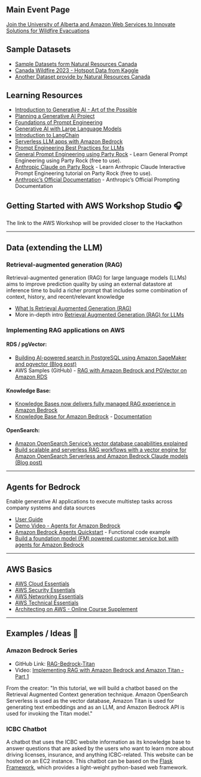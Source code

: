 ## Main Event Page
[Join the University of Alberta and Amazon Web Services to Innovate Solutions for Wildfire Evacuations](https://www.ualberta.ca/events/research-innovation/aidp-hackathon.html)

## Sample Datasets
- [Sample Datasets form Natural Resources Canada](https://cwfis.cfs.nrcan.gc.ca/datamart)
- [Canada Wildfire 2023 - Hotspot Data from Kaggle](https://tinyurl.com/245elc84)
- [Another Dataset provide by Natural Resources Canada](https://tinyurl.com/277qk4em)

## Learning Resources
- [Introduction to Generative AI - Art of the Possible](https://tinyurl.com/26xznw7z)
- [Planning a Generative AI Project](https://tinyurl.com/2boebu95)
- [Foundations of Prompt Engineering](https://tinyurl.com/ywsfbtth)
- [Generative AI with Large Language Models](https://tinyurl.com/287ubg2x)
- [Introduction to LangChain](https://tinyurl.com/2zgnq8sy)
- [Serverless LLM apps with Amazon Bedrock](https://tinyurl.com/2nj2e4ga)
- [Prompt Engineering Best Practices for LLMs](https://tinyurl.com/2ry23xrs)
- [General Prompt Engineering using Party Rock](https://partyrock.aws/u/js2222/zEj353AmT/Prompt-Engineering-Guide-Introduction) - Learn General Prompt Engineering using Party Rock (free to use).
- [Anthropic Claude on Party Rock](https://partyrock.aws/u/schuylr/proiDgYx9/Claude-Prompt-Engineering-Interactive-Tutorial-Chapter-1) - Learn Anthropic Claude Interactive Prompt Engineering tutorial on Party Rock (free to use).
- [Anthropic’s Official Documentation](https://docs.anthropic.com/claude/docs/guide-to-anthropics-prompt-engineering-resources) - Anthropic’s Official Prompting Documentation

## Getting Started with AWS Workshop Studio 🎧
The link to the AWS Workshop will be provided closer to the Hackathon

---
## Data (extending the LLM)

### Retrieval-augmented generation (RAG)

Retrieval-augmented generation (RAG) for large language models (LLMs) aims to improve prediction quality by using an external datastore at inference time to build a richer prompt that includes some combination of context, history, and recent/relevant knowledge

- [What Is Retrieval Augmented Generation (RAG)](https://aws.amazon.com/what-is/retrieval-augmented-generation/)
- More in-depth intro [Retrieval Augmented Generation (RAG) for LLMs](https://www.promptingguide.ai/research/rag)


### Implementing RAG applications on AWS

#### RDS / pgVector:

- [Building AI-powered search in PostgreSQL using Amazon SageMaker and pgvector (Blog post)](https://aws.amazon.com/blogs/database/building-ai-powered-search-in-postgresql-using-amazon-sagemaker-and-pgvector/)
- AWS Samples (GitHub) - [RAG with Amazon Bedrock and PGVector on Amazon RDS](https://github.com/aws-samples/rag-with-amazon-bedrock-and-pgvector)

#### Knowledge Base:

- [Knowledge Bases now delivers fully managed RAG experience in Amazon Bedrock](https://aws.amazon.com/blogs/aws/knowledge-bases-now-delivers-fully-managed-rag-experience-in-amazon-bedrock/)
- [Knowledge Base for Amazon Bedrock](https://aws.amazon.com/bedrock/knowledge-bases/) - [Documentation](https://docs.aws.amazon.com/bedrock/latest/userguide/knowledge-base.html)

#### OpenSearch:

- [Amazon OpenSearch Service’s vector database capabilities explained](https://aws.amazon.com/blogs/big-data/amazon-opensearch-services-vector-database-capabilities-explained/)
- [Build scalable and serverless RAG workflows with a vector engine for Amazon OpenSearch Serverless and Amazon Bedrock Claude models (Blog post)](https://aws.amazon.com/blogs/big-data/build-scalable-and-serverless-rag-workflows-with-a-vector-engine-for-amazon-opensearch-serverless-and-amazon-bedrock-claude-models/)

---
## Agents for Bedrock

Enable generative AI applications to execute multistep tasks across company systems and data sources

- [User Guide](https://docs.aws.amazon.com/bedrock/latest/userguide/agents.html)
- [Demo Video - Agents for Amazon Bedrock](https://www.youtube.com/watch?v=UcehCSSOMQA)
- [Amazon Bedrock Agents Quickstart](https://github.com/build-on-aws/amazon-bedrock-agents-quickstart) - Functional code example
- [Build a foundation model (FM) powered customer service bot with agents for Amazon Bedrock](https://github.com/aws-samples/agentsforbedrock-retailagent)

---
## AWS Basics

- [AWS Cloud Essentials](https://aws.amazon.com/getting-started/cloud-essentials/)
- [AWS Security Essentials](https://assorted-market-2d4.notion.site/AWS-Security-Essentials-97e1020385564db4a59fe41cd0ce5929)
- [AWS Networking Essentials](https://assorted-market-2d4.notion.site/AWS-Networking-Essentials-cb0e377177eb4bfbbeebc58c8ca180cd)
- [AWS Technical Essentials](https://assorted-market-2d4.notion.site/AWS-Technical-Essentials-612efb1dde3c4ac1a8a68969b7fd8d5b)
- [Architecting on AWS - Online Course Supplement](https://explore.skillbuilder.aws/learn/course/external/view/elearning/8319/architecting-on-aws-online-course-supplement)

---
## Examples / Ideas 🤔

### Amazon Bedrock Series

- GitHub Link: [RAG-Bedrock-Titan](https://github.com/janakiramm/rag-bedrock-titan)
- Video: [Implementing RAG with Amazon Bedrock and Amazon Titan - Part 1](https://www.youtube.com/watch?v=RIw_Ivvrp8g)

From the creator: "In this tutorial, we will build a chatbot based on the Retrieval Augmented Context generation technique. Amazon OpenSearch Serverless is used as the vector database, Amazon Titan is used for generating text embeddings and as an LLM, and Amazon Bedrock API is used for invoking the Titan model."

### ICBC Chatbot

A chatbot that uses the ICBC website information as its knowledge base to answer questions that are asked by the users who want to learn more about driving licenses, insurance, and anything ICBC-related. This website can be hosted on an EC2 instance. This chatbot can be based on the [Flask Framework](https://flask.palletsprojects.com/), which provides a light-weight python-based web framework.

